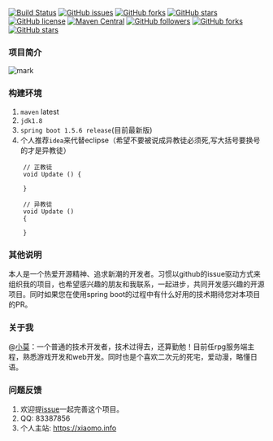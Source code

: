 [![Build Status](https://travis-ci.org/xiaomoinfo/XiaomoApi.svg?branch=master)](https://travis-ci.org/xiaomoinfo/XiaomoApi)
[![GitHub issues](https://img.shields.io/github/issues/xiaomoinfo/SpringBootUnity.svg)](https://github.com/xiaomoinfo/SpringBootUnity/issues)
[![GitHub forks](https://img.shields.io/github/forks/xiaomoinfo/SpringBootUnity.svg)](https://github.com/xiaomoinfo/SpringBootUnity/network)
[![GitHub stars](https://img.shields.io/github/stars/xiaomoinfo/SpringBootUnity.svg)](https://github.com/xiaomoinfo/SpringBootUnity/stargazers)
[![GitHub license](https://img.shields.io/badge/license-Apache%202-blue.svg)](https://raw.githubusercontent.com/xiaomoinfo/SpringBootUnity/master/LICENSE)
[![Maven Central](https://img.shields.io/maven-central/v/org.apache.maven/apache-maven.svg)]()
[![GitHub followers](https://img.shields.io/github/followers/xiaomoinfo.svg?style=social&label=Follow)]()
[![GitHub forks](https://img.shields.io/github/forks/xiaomoinfo/SpringBootUnity.svg?style=social&label=Fork)](https://github.com/xiaomoinfo/SpringBootUnity)
[![GitHub stars](https://img.shields.io/github/stars/xiaomoinfo/SpringBootUnity.svg?style=social&label=Star)]()

###  项目简介
![mark](https://static.xiaomo.info/image/project/mark.png)

### 构建环境
1. `maven` latest   
2. `jdk1.8`   
3. `spring boot 1.5.6 release`(目前最新版)
4. 个人推荐`idea`来代替eclipse（希望不要被说成异教徒必须死,写大括号要换号的才是异教徒）

````
	// 正教徒
	void Update () {
		
	}

	// 异教徒
	void Update () 
	{

	}

````   

###  其他说明
本人是一个热爱开源精神、追求新潮的开发者。习惯以github的issue驱动方式来组织我的项目，也希望感兴趣的朋友和我联系，一起进步，共同开发感兴趣的开源项目。同时如果您在使用spring boot的过程中有什么好用的技术期待您对本项目的PR。

### 关于我
 @[小莫](https://xiaomo.info)：一个普通的技术开发者，技术过得去，还算勤勉！目前任rpg服务端主程，熟悉游戏开发和web开发。同时也是个喜欢二次元的死宅，爱动漫，略懂日语。

###  问题反馈
1. 欢迎提[issue](https://github.com/xiaomoinfo/xiaomo-api/issues)一起完善这个项目。
2. QQ: 83387856
4. 个人主站: https://xiaomo.info